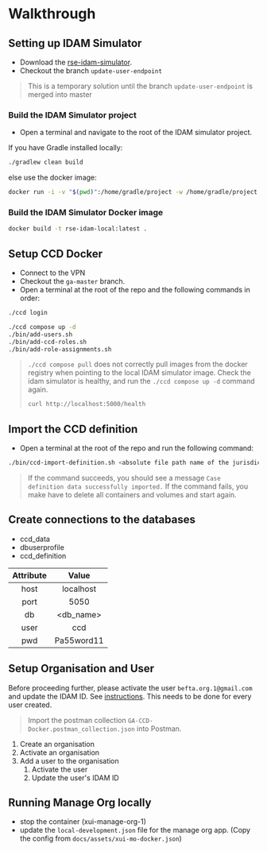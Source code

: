 # Walkthrough

## Setting up IDAM Simulator

* Download the [rse-idam-simulator](https://github.com/hmcts/rse-idam-simulator).
* Checkout the branch `update-user-endpoint`

> This is a temporary solution until the branch `update-user-endpoint` is merged into master

### Build the IDAM Simulator project

* Open a terminal and navigate to the root of the IDAM simulator project.

If you have Gradle installed locally:

```bash
./gradlew clean build
```

else use the docker image:

``` bash
docker run -i -v "$(pwd)":/home/gradle/project -w /home/gradle/project --network=host gradle ./gradlew build
```

### Build the IDAM Simulator Docker image

```bash
docker build -t rse-idam-local:latest .
```

## Setup CCD Docker

* Connect to the VPN
* Checkout the `ga-master` branch.
* Open a terminal at the root of the repo and the following commands in order:

```bash
./ccd login

./ccd compose up -d
./bin/add-users.sh
./bin/add-ccd-roles.sh
./bin/add-role-assignments.sh
```

> `./ccd compose pull` does not correctly pull images from the docker registry when pointing to the local IDAM simulator image.
> Check the idam simulator is healthy, and run the `./ccd compose up -d` command again.
>
>  ```bash
> curl http://localhost:5000/health
> ```

## Import the CCD definition

* Open a terminal at the root of the repo and run the following command:

```bash
./bin/ccd-import-definition.sh <absolute file path name of the jurisdiction excel file>
```

> If the command succeeds, you should see a message `Case definition data successfully imported.`
> If the command fails, you make have to delete all containers and volumes and start again.

## Create connections to the databases

* ccd_data
* dbuserprofile
* ccd_definition

| Attribute |   Value    |
| :-------: | :--------: |
|   host    | localhost  |
|   port    |    5050    |
|    db     | <db_name>  |
|   user    |    ccd     |
|    pwd    | Pa55word11 |

## Setup Organisation and User

Before proceeding further, please activate the user `befta.org.1@gmail.com` and update the IDAM ID. See [instructions](../docs/update-user-identifier.md). This needs to be done for every user created.

> Import the postman collection `GA-CCD-Docker.postman_collection.json` into Postman.

1) Create an organisation
2) Activate an organisation
3) Add a user to the organisation
   1) Activate the user
   2) Update the user's IDAM ID

## Running Manage Org locally

* stop the container (xui-manage-org-1)
* update the `local-development.json` file for the manage org app. (Copy the config from `docs/assets/xui-mo-docker.json`)
